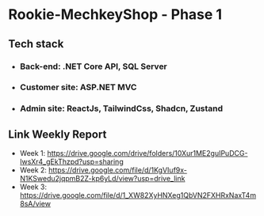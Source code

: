 # Rookie-MechkeyShop - Phase 1

## Tech stack

-   ### Back-end: .NET Core API, SQL Server
-   ### Customer site: ASP.NET MVC
-   ### Admin site: ReactJs, TailwindCss, Shadcn, Zustand

## Link Weekly Report

-   Week 1: https://drive.google.com/drive/folders/10Xur1ME2guIPuDCG-lwsXr4_gEkThzpd?usp=sharing
-   Week 2: https://drive.google.com/file/d/1KgVIuf9x-N1KSwedu2jqpmB2Z-kp6yLd/view?usp=drive_link
-   Week 3: https://drive.google.com/file/d/1_XW82XyHNXeg1QbVN2FXHRxNaxT4m8sA/view
